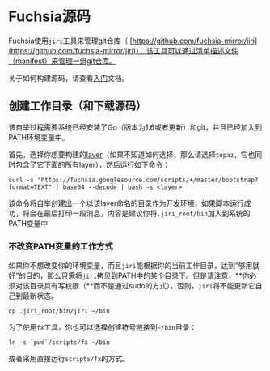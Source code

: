 Fuchsia源码
==============

Fuchsia使用`jiri`工具来管理git仓库（
[https://github.com/fuchsia-mirror/jiri](https://github.com/fuchsia-mirror/jiri)），该工具可以通过清单描述文件（manifest）来管理一组git仓库。

关于如何构建源码，请查看[入门](getting_started.md)文档。

## 创建工作目录（和下载源码）

该自举过程需要系统已经安装了Go（版本为1.6或者更新）和git，并且已经加入到PATH环境变量中。

首先，选择你想要构建的[layer](layers.md)（如果不知道如何选择，那么请选择`topaz`，它也同时包含了它下面的所有layer），然后运行如下命令：

```
curl -s "https://fuchsia.googlesource.com/scripts/+/master/bootstrap?format=TEXT" | base64 --decode | bash -s <layer>
```

该命令将自举创建出一个以该layer命名的目录作为开发环境，如果脚本运行成功，将会在最后打印一段消息，内容是建议你将`.jiri_root/bin`加入到系统的PATH变量中

### 不改变PATH变量的工作方式

如果你不想改变你的环境变量，而且`jiri`能根据你的当前工作目录，达到“够用就好”的目的，那么只需将`jiri`拷贝到PATH中的某个目录下。但是请注意，**你必须对该目录具有写权限（**而不是通过sudo的方式），否则，`jiri`将不能更新它自己到最新状态。

```
cp .jiri_root/bin/jiri ~/bin
```

为了使用`fx`工具，你也可以选择创建符号链接到`~/bin`目录：

```
ln -s `pwd`/scripts/fx ~/bin
```

或者采用直接运行`scripts/fx`的方式。
